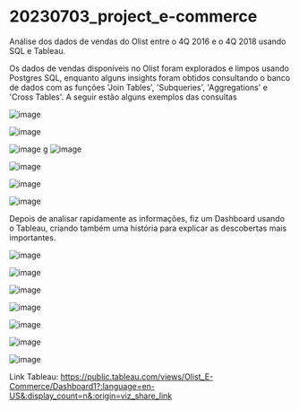 # 20230703_project_e-commerce
Análise dos dados de vendas do Olist entre o 4Q 2016 e o 4Q 2018 usando SQL e Tableau.

Os dados de vendas disponíveis no Olist foram explorados e limpos usando Postgres SQL, enquanto alguns insights foram obtidos consultando o banco de dados com as funções 'Join Tables', 'Subqueries', 'Aggregations' e 'Cross Tables'. A seguir estão alguns exemplos das consultas

![image](https://user-images.githubusercontent.com/105822236/226768270-e02ce190-9c36-4315-a06c-7d001d9d4d46.png)

![image](https://user-images.githubusercontent.com/105822236/226768351-2b7ea526-106d-443f-b7c2-a90852be4a1b.png)

![image](https://user-images.githubusercontent.com/105822236/226768381-96ab732b-4814-4d91-baff-fc99f2fbfd6a.png)
g
![image](https://user-images.githubusercontent.com/105822236/226768412-01f440ce-95d5-4470-881f-b980301d7e84.png)

![image](https://user-images.githubusercontent.com/105822236/226768454-277793a4-0463-4949-8f13-ccdb7332317d.png)

![image](https://user-images.githubusercontent.com/105822236/226768576-76024518-5495-4d15-8a41-83824e0cc80f.png)

![image](https://user-images.githubusercontent.com/105822236/226768748-a997a912-326f-48f1-8bc8-309259fd289e.png)

Depois de analisar rapidamente as informações, fiz um Dashboard usando o Tableau, criando também uma história para explicar as descobertas mais importantes.

![image](https://user-images.githubusercontent.com/105822236/226766002-45845c37-be3a-442e-96dc-c45b492a45e9.png)

![image](https://user-images.githubusercontent.com/105822236/226765499-286c4105-d1c5-4a7d-996e-cc97af2943fa.png)

![image](https://user-images.githubusercontent.com/105822236/226765546-9674580d-99f1-4379-88d3-2ea6c8ae71ec.png)

![image](https://user-images.githubusercontent.com/105822236/226765591-5ae0dd38-f624-4d52-8367-8f6cbbdb7601.png)

![image](https://user-images.githubusercontent.com/105822236/226765637-542ab49b-18e6-41b9-ba12-6af96673e170.png)

![image](https://user-images.githubusercontent.com/105822236/226765697-453f0fe8-f5db-439f-b2ad-64b7e8f4fb95.png)

![image](https://user-images.githubusercontent.com/105822236/226766767-e38a9bcb-cafb-4246-b545-f106fb7ca549.png)

Link Tableau: https://public.tableau.com/views/Olist_E-Commerce/Dashboard1?:language=en-US&:display_count=n&:origin=viz_share_link
